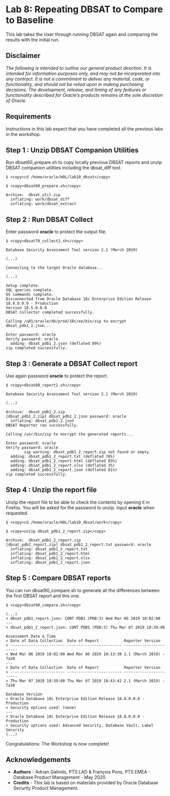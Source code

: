 # Lab 8: Repeating DBSAT to Compare to Baseline

This lab takes the User through running DBSAT again and comparing the results with the initial run.

## Disclaimer ##

<em>The following is intended to outline our general product direction. It is intended for information purposes only, and may not be incorporated into any contract. It is not a commitment to deliver any material, code, or functionality, and should not be relied upon in making purchasing decisions. The development, release, and timing of any features or functionality described for Oracle’s products remains at the sole discretion of Oracle.</em>

## Requirements ##

Instructions in this lab expect that you have completed all the previous labs in the workshop.

## Step 1 : Unzip DBSAT Companion Utilities ##

Run dbsat60_prepare.sh to copy locally previous DBSAT reports and unzip DBSAT companion utilities including the dbsat_diff tool.

````
$ <copy>cd /home/oracle/HOL/lab10_dbsat</copy>
````

````
$ <copy>dbsat60_prepare.sh</copy>

Archive:  dbsat_util.zip
  inflating: work/dbsat_diff
  inflating: work/dbsat_extract
````

## Step 2 : Run DBSAT Collect ##

Enter password **oracle** to protect the output file.

````
$ <copy>dbsat70_collect2.sh</copy>

Database Security Assessment Tool version 2.1 (March 2019)

(...)

Connecting to the target Oracle database...

(...)

Setup complete.
SQL queries complete.
OS commands complete.
Disconnected from Oracle Database 18c Enterprise Edition Release 18.0.0.0.0 - Production
Version 18.5.0.0.0
DBSAT Collector completed successfully.

Calling /u01/oracle/db/prod/18c/ee/bin/zip to encrypt dbsat_pdb1_2.json...

Enter password: oracle
Verify password: oracle
  adding: dbsat_pdb1_2.json (deflated 89%)
zip completed successfully.
````

## Step 3 : Generate a DBSAT Collect report ##

Use again password **oracle** to protect the report.

````
$ <copy>dbsat80_report2.sh</copy>

Database Security Assessment Tool version 2.1 (March 2019)

(...)

Archive:  dbsat_pdb1_2.zip
[dbsat_pdb1_2.zip] dbsat_pdb1_2.json password: oracle
  inflating: dbsat_pdb1_2.json
DBSAT Reporter ran successfully.

Calling /usr/bin/zip to encrypt the generated reports...

Enter password: oracle
Verify password: oracle
        zip warning: dbsat_pdb1_2_report.zip not found or empty
  adding: dbsat_pdb1_2_report.txt (deflated 78%)
  adding: dbsat_pdb1_2_report.html (deflated 83%)
  adding: dbsat_pdb1_2_report.xlsx (deflated 3%)
  adding: dbsat_pdb1_2_report.json (deflated 81%)
zip completed successfully.
````

## Step 4 : Unzip the report file ##

Unzip the report file to be able to check the contents by opening it in Firefox. You will be asked for the password to unzip. Input **oracle** when requested.

````
$ <copy>cd /home/oracle/HOL/lab10_dbsat/work</copy>
````

````
$ <copy>unzip dbsat_pdb1_2_report.zip</copy>

Archive:  dbsat_pdb1_2_report.zip
[dbsat_pdb2_report.zip] dbsat_pdb1_2_report.txt password: oracle
  inflating: dbsat_pdb1_2_report.txt
  inflating: dbsat_pdb1_2_report.html
  inflating: dbsat_pdb1_2_report.xlsx
  inflating: dbsat_pdb1_2_report.json
````

## Step 5 : Compare DBSAT reports ##

You can run dbsat90_compare.sh to generate all the differences between the first DBSAT report and this one.

````
$ <copy>dbsat90_compare.sh</copy>

(...)
< dbsat_pdb1_report.json: CONT PDB1 (PDB:3) Wed Mar 06 2019 10:02:00
---
> dbsat_pdb1_2_report.json: CONT PDB1 (PDB:3) Thu Mar 07 2019 18:39:00

Assessment Date & Time
< Date of Data Collection  Date of Report           Reporter Version
< ------------------------ ------------------------ -----------------------
< Wed Mar 06 2019 10:02:00 Wed Mar 06 2019 10:13:30 2.1 (March 2019) - 7a38
---
> Date of Data Collection  Date of Report           Reporter Version
> ------------------------ ------------------------ -----------------------
> Thu Mar 07 2019 18:39:00 Thu Mar 07 2019 18:43:42 2.1 (March 2019) - 7a38

Database Version
< Oracle Database 18c Enterprise Edition Release 18.0.0.0.0 - Production
< Security options used: (none)
---
> Oracle Database 18c Enterprise Edition Release 18.0.0.0.0 - Production
> Security options used: Advanced Security, Database Vault, Label Security
(...)
````

Congratulations: The Workshop is now complete!

## Acknowledgements

- **Authors** - Adrian Galindo, PTS LAD & François Pons, PTS EMEA - Database Product Management - May 2020.
- **Credits** - This lab is based on materials provided by Oracle Database Security Product Management.
